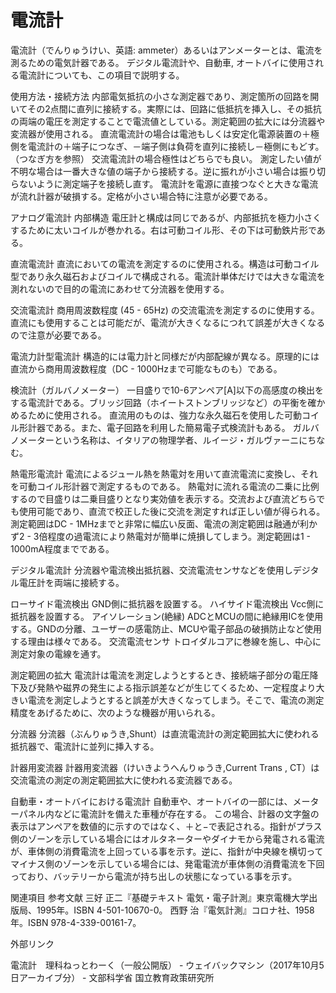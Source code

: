 # 電流計

電流計（でんりゅうけい、英語: ammeter）あるいはアンメーターとは、電流を測るための電気計器である。
デジタル電流計や、自動車, オートバイに使用される電流計についても、この項目で説明する。

使用方法・接続方法
内部電気抵抗の小さな測定器であり、測定箇所の回路を開いてその2点間に直列に接続する。実際には、回路に低抵抗を挿入し、その抵抗の両端の電圧を測定することで電流値としている。測定範囲の拡大には分流器や変流器が使用される。
直流電流計の場合は電池もしくは安定化電源装置の＋極側を電流計の＋端子につなぎ、－端子側は負荷を直列に接続し－極側にもどす。（つなぎ方を参照）
交流電流計の場合極性はどちらでも良い。
測定したい値が不明な場合は一番大きな値の端子から接続する。逆に振れが小さい場合は振り切らないように測定端子を接続し直す。
電流計を電源に直接つなぐと大きな電流が流れ計器が破損する。定格が小さい場合特に注意が必要である。

アナログ電流計
内部構造
電圧計と構成は同じであるが、内部抵抗を極力小さくするために太いコイルが巻かれる。右は可動コイル形、その下は可動鉄片形である。

直流電流計
直流においての電流を測定するのに使用される。構造は可動コイル型であり永久磁石およびコイルで構成される。電流計単体だけでは大きな電流を測れないので目的の電流にあわせて分流器を使用する。

交流電流計
商用周波数程度 (45 - 65Hz) の交流電流を測定するのに使用する。直流にも使用することは可能だが、電流が大きくなるにつれて誤差が大きくなるので注意が必要である。

電流力計型電流計
構造的には電力計と同様だが内部配線が異なる。原理的には直流から商用周波数程度（DC - 1000Hzまで可能なものも）である。

検流計（ガルバノメーター）
一目盛りで10-6アンペア[A]以下の高感度の検出をする電流計である。ブリッジ回路（ホイートストンブリッジなど）の平衡を確かめるために使用される。
直流用のものは、強力な永久磁石を使用した可動コイル形計器である。また、電子回路を利用した簡易電子式検流計もある。
ガルバノメーターという名称は、イタリアの物理学者、ルイージ・ガルヴァーニにちなむ。

熱電形電流計
電流によるジュール熱を熱電対を用いて直流電流に変換し、それを可動コイル形計器で測定するものである。
熱電対に流れる電流の二乗に比例するので目盛りは二乗目盛りとなり実効値を表示する。交流および直流どちらでも使用可能であり、直流で校正した後に交流を測定すれば正しい値が得られる。
測定範囲はDC - 1MHzまでと非常に幅広い反面、電流の測定範囲は融通が利かず2 - 3倍程度の過電流により熱電対が簡単に焼損してしまう。測定範囲は1 - 1000mA程度までである。

デジタル電流計
分流器や電流検出抵抗器、交流電流センサなどを使用しデジタル電圧計を両端に接続する。

ローサイド電流検出
GND側に抵抗器を設置する。
ハイサイド電流検出
Vcc側に抵抗器を設置する。
アイソレーション(絶縁)
ADCとMCUの間に絶縁用ICを使用する。GNDの分離、ユーザーの感電防止、MCUや電子部品の破損防止など使用する理由は様々である。
交流電流センサ
トロイダルコアに巻線を施し、中心に測定対象の電線を通す。

測定範囲の拡大
電流計は電流を測定しようとするとき、接続端子部分の電圧降下及び発熱や磁界の発生による指示誤差などが生じてくるため、一定程度より大きい電流を測定しようとすると誤差が大きくなってしまう。そこで、電流の測定精度をあげるために、次のような機器が用いられる。

分流器
分流器（ぶんりゅうき,Shunt）は直流電流計の測定範囲拡大に使われる抵抗器で、電流計に並列に挿入する。

計器用変流器
計器用変流器（けいきようへんりゅうき,Current Trans , CT）は交流電流の測定の測定範囲拡大に使われる変流器である。

自動車・オートバイにおける電流計
自動車や、オートバイの一部には、メーターパネル内などに電流計を備えた車種が存在する。
この場合、計器の文字盤の表示はアンペアを数値的に示すのではなく、＋と−で表記される。指針がプラス側のゾーンを示している場合にはオルタネーターやダイナモから発電される電流が、車体側の消費電流を上回っている事を示す。逆に、指針が中央線を横切ってマイナス側のゾーンを示している場合には、発電電流が車体側の消費電流を下回っており、バッテリーから電流が持ち出しの状態になっている事を示す。

関連項目
参考文献
三好 正二『基礎テキスト 電気・電子計測』東京電機大学出版局、1995年。ISBN 4-501-10670-0。 
西野 治『電気計測』コロナ社、1958年。ISBN 978-4-339-00161-7。

外部リンク

電流計　理科ねっとわーく（一般公開版） - ウェイバックマシン（2017年10月5日アーカイブ分） - 文部科学省 国立教育政策研究所